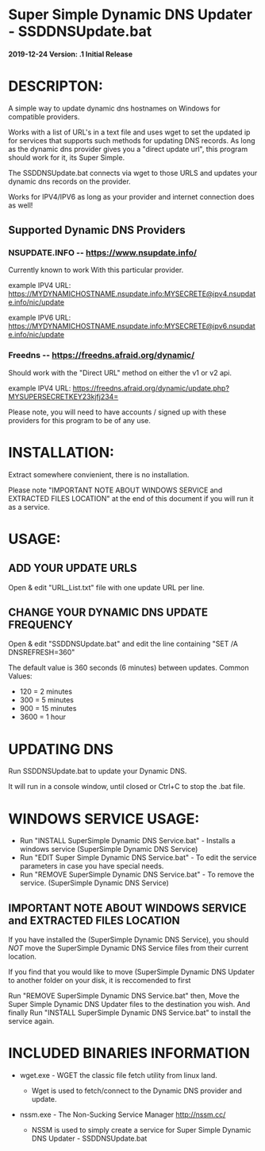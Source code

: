 # Super Simple Dynamic DNS Updater - SSDDNSUpdate.bat
####  2019-12-24 Version: .1 Initial Release

# DESCRIPTON:
A simple way to update dynamic dns hostnames on Windows for compatible providers.

Works with a list of URL's in a text file and uses wget to set the updated ip for services that supports such methods for updating DNS records. As long as the dynamic dns provider gives you a "direct update url", this program should work for it, its Super Simple.

The SSDDNSUpdate.bat connects via wget to those URLS and updates your dynamic dns records on the provider.

Works for IPV4/IPV6 as long as your provider and internet connection does as well!

## Supported Dynamic DNS Providers

### NSUPDATE.INFO -- https://www.nsupdate.info/
Currently known to work With this particular provider.

example IPV4 URL: https://MYDYNAMICHOSTNAME.nsupdate.info:MYSECRETE@ipv4.nsupdate.info/nic/update

example IPV6 URL: https://MYDYNAMICHOSTNAME.nsupdate.info:MYSECRETE@ipv6.nsupdate.info/nic/update


### Freedns -- https://freedns.afraid.org/dynamic/
Should work with the "Direct URL" method on either the v1 or v2 api.

example IPV4 URL: https://freedns.afraid.org/dynamic/update.php?MYSUPERSECRETKEY23kjfj234=

Please note, you will need to have accounts / signed up with these providers for this program to be of any use.


# INSTALLATION:
Extract somewhere convienient, there is no installation.

Please note "IMPORTANT NOTE ABOUT WINDOWS SERVICE and EXTRACTED FILES LOCATION" at the end of this document if you will run it as a service.

# USAGE:

## ADD YOUR UPDATE URLS
Open & edit "URL_List.txt" file with one update URL per line. 

## CHANGE YOUR DYNAMIC DNS UPDATE FREQUENCY
Open & edit "SSDDNSUpdate.bat" and edit the line containing "SET /A DNSREFRESH=360"

The default value is 360 seconds (6 minutes) between updates.
Common Values:
- 120 = 2 minutes
- 300 = 5 minutes
- 900 = 15 minutes
- 3600 = 1 hour

# UPDATING DNS
Run SSDDNSUpdate.bat to update your Dynamic DNS.

It will run in a console window, until closed or Ctrl+C to stop the .bat file.
 

# WINDOWS SERVICE USAGE: 
* Run "INSTALL SuperSimple Dynamic DNS Service.bat" - Installs a windows service (SuperSimple Dynamic DNS Service)
* Run "EDIT Super Simple Dynamic DNS Service.bat" - To edit the service parameters in case you have special needs.
* Run "REMOVE SuperSimple Dynamic DNS Service.bat" - To remove the service. (SuperSimple Dynamic DNS Service)

## IMPORTANT NOTE ABOUT WINDOWS SERVICE and EXTRACTED FILES LOCATION
If you have installed the (SuperSimple Dynamic DNS Service), you should *NOT* move the SuperSimple Dynamic DNS Service files from their current location.

If you find that you would like to move (SuperSimple Dynamic DNS Updater to another folder on your disk, it is reccomended to first 

Run "REMOVE SuperSimple Dynamic DNS Service.bat" then,
Move the Super Simple Dynamic DNS Updater files to the destination you wish.
And finally Run "INSTALL SuperSimple Dynamic DNS Service.bat" to install the service again.


# INCLUDED BINARIES INFORMATION

- wget.exe - WGET the classic file fetch utility from linux land.
  - Wget is used to fetch/connect to the Dynamic DNS provider and update.

- nssm.exe - The Non-Sucking Service Manager http://nssm.cc/
  - NSSM is used to simply create a service for Super Simple Dynamic DNS Updater - SSDDNSUpdate.bat 

